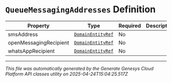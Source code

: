 # `QueueMessagingAddresses` Definition

| Property | Type | Required | Description |
|----------|------|----------|-------------|
| smsAddress | [`DomainEntityRef`](domainentityref-definition.md) | No |  |
| openMessagingRecipient | [`DomainEntityRef`](domainentityref-definition.md) | No |  |
| whatsAppRecipient | [`DomainEntityRef`](domainentityref-definition.md) | No |  |

---

*This file was automatically generated by the Generate Genesys Cloud Platform API classes utility on 2025-04-24T15:04:25.517Z*